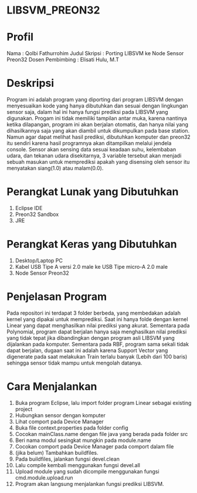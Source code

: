 # LIBSVM_PREON32
# Profil
Nama : Qolbi Fathurrohim
Judul Skripsi : Porting LIBSVM ke Node Sensor Preon32
Dosen Pembimbing : Elisati Hulu, M.T
# Deskripsi
Program ini adalah program yang diporting dari program LIBSVM dengan menyesuaikan kode yang hanya dibutuhkan dan sesuai dengan lingkungan sensor saja, dalam hal ini hanya fungsi prediksi pada LIBSVM yang digunakan. Progam ini tidak memiliki tampilan antar muka, karena nantinya ketika dilapangan, program ini akan berjalan otomatis, dan hanya nilai yang dihasilkannya saja yang akan diambil untuk dikumpulkan pada base station. Namun agar dapat melihat hasil prediksi, dibutuhkan komputer dan preon32 itu sendiri karena hasil programnya akan ditampilkan melalui jendela console. Sensor akan sensing data sesuai keadaan suhu, kelembaban udara, dan tekanan udara disekitarnya, 3 variable tersebut akan menjadi sebuah masukan untuk memprediksi apakah yang disensing oleh sensor itu menyatakan siang(1.0) atau malam(0.0).
# Perangkat Lunak yang Dibutuhkan
1. Eclipse IDE
2. Preon32 Sandbox
3. JRE
# Perangkat Keras yang Dibutuhkan
1. Desktop/Laptop PC
2. Kabel USB Tipe A versi 2.0 male ke USB Tipe micro-A 2.0 male
3. Node Sensor Preon32
# Penjelasan Program
Pada repositori ini terdapat 3 folder berbeda, yang membedakan adalah kernel yang dipakai untuk memprediksi.
Saat ini hanya folde dengan kernel Linear yang dapat menghasilkan nilai prediksi yang akurat.
Sementara pada Polynomial, program dapat berjalan hanya saja menghasilkan nilai prediksi yang tidak tepat jika dibandingkan dengan program asli LIBSVM yang dijalankan pada komputer.
Sementara pada RBF, program sama sekali tidak dapat berjalan, dugaan saat ini adalah karena Support Vector yang digenerate pada saat melakukan Train terlalu banyak (Lebih dari 100 baris) sehingga sensor tidak mampu untuk mengolah datanya.
# Cara Menjalankan
1. Buka program Eclipse, lalu import folder program Linear sebagai existing project
2. Hubungkan sensor dengan komputer
3. Lihat comport pada Device Manager
4. Buka file context.properties pada folder config
5. Cocokan mainClass.name dengan file java yang berada pada folder src
6. Beri nama modul sesingkat mungkin pada module.name
7. Cocokan comport pada Device Manager pada comport dalam file
8. (jika belum) Tambahkan buildfiles.
9. Pada buildfiles, jalankan fungsi devel.clean
10. Lalu compile kembali menggunakan fungsi devel.all
11. Upload module yang sudah dicompile menggunakan fungsi cmd.module.upload.run
12. Program akan langsung menjalankan fungsi prediksi LIBSVM.
